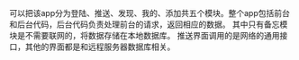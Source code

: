 可以把该app分为登陆、推送、发现、我的、添加共五个模块。整个app包括前台和后台代码，后台代码负责处理前台的请求，返回相应的数据。
其中只有备忘模块是不需要联网的，将数据存储在本地数据库。
推送界面调用的是网络的通用接口，其他的界面都是和远程服务器数据库相关。
